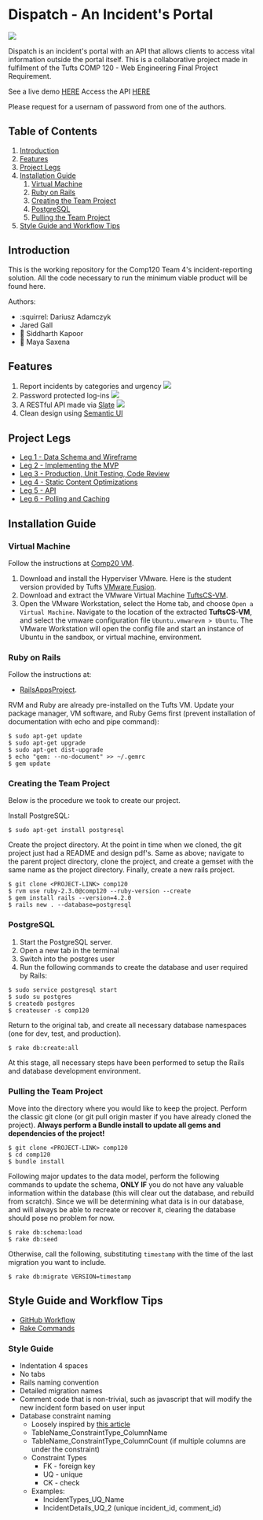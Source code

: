 # Dispatch - An Incident's Portal
![](readme-images/dispatch-home.png)

Dispatch is an incident's portal with an API that allows clients to access
vital information outside the portal itself. This is a collaborative project
made in fulfilment of the Tufts COMP 120 - Web Engineering Final Project
Requirement.

See a live demo [HERE](https://shielded-reef-65123.herokuapp.com/)
Access the API [HERE](https://shielded-reef-65123.herokuapp.com/api.html)

Please request for a usernam of password from one of the authors.

## Table of Contents
1. [Introduction](#introduction)
2. [Features](#features)
3. [Project Legs](#project-legs)
4. [Installation Guide](#installation-guide)
    1. [Virtual Machine](#virtual-machine)
    2. [Ruby on Rails](#ruby-on-rails)
    3. [Creating the Team Project](#creating-the-team-project)
    4. [PostgreSQL](#postgresql)
    5. [Pulling the Team Project](#pulling-the-team-project)
5. [Style Guide and Workflow Tips](#style-guide-and-workflow-tips)

## Introduction

This is the working repository for the Comp120 Team 4's incident-reporting solution. All the code necessary to run the minimum viable product will be found here.

Authors:
* :squirrel: Dariusz Adamczyk
* Jared Gall 
* :dragon: Siddharth Kapoor
* :elephant: Maya Saxena

## Features

1. Report incidents by categories and urgency
![](readme-images/dispatch-new-incident.png)
2. Password protected log-ins
![](readme-images/dispatch-login.png)
3. A RESTful API made via [Slate](https://github.com/slatedocs/slate)
![](readme-images/dispatch-API.png)
4. Clean design using [Semantic UI](https://semantic-ui.com/)

## Project Legs
* [Leg 1 - Data Schema and Wireframe](/docs/leg-1.md)
* [Leg 2 - Implementing the MVP](/docs/leg-2.md)
* [Leg 3 - Production, Unit Testing, Code Review](/docs/leg-3.md)
* [Leg 4 - Static Content Optimizations](/docs/static_performance.md)
* [Leg 5 - API](/docs/leg-5.md)
* [Leg 6 - Polling and Caching](/docs/polling.md)

## Installation Guide
### Virtual Machine
Follow the instructions at [Comp20 VM](http://www.cs.tufts.edu/comp/20/vm/).

1. Download and install the Hyperviser VMware. Here is the student version provided by Tufts [VMware Fusion](http://vmap-tufts.onthehub.com/).
2. Download and extract the VMware Virtual Machine [TuftsCS-VM](http://www.cs.tufts.edu/comp/20/vm/TuftsCS-vmware.zip).
3. Open the VMware Workstation, select the Home tab, and choose `Open a Virtual Machine`. Navigate to the location of the extracted **TuftsCS-VM**, and select the vmware configuration file `Ubuntu.vmwarevm > Ubuntu`. The VMware Workstation will open the config file and start an instance of Ubuntu in the sandbox, or virtual machine, environment. 

### Ruby on Rails
Follow the instructions at:
* [RailsAppsProject](http://railsapps.github.io/installrubyonrails-ubuntu.html).

RVM and Ruby are already pre-installed on the Tufts VM.
Update your package manager, VM software, and Ruby Gems first (prevent installation of documentation with echo and pipe command):
```shell
$ sudo apt-get update
$ sudo apt-get upgrade
$ sudo apt-get dist-upgrade
$ echo "gem: --no-document" >> ~/.gemrc
$ gem update
```

### Creating the Team Project 
Below is the procedure we took to create our project.

Install PostgreSQL:
```shell
$ sudo apt-get install postgresql
```

Create the project directory.
At the point in time when we cloned, the git project just had a README and design pdf's.
Same as above; navigate to the parent project directory, clone the project, and create a gemset with the same name as the project directory. 
Finally, create a new rails project.
```shell
$ git clone <PROJECT-LINK> comp120
$ rvm use ruby-2.3.0@comp120 --ruby-version --create
$ gem install rails --version=4.2.0
$ rails new . --database=postgresql 
```

### PostgreSQL
1. Start the PostgreSQL server.
2. Open a new tab in the terminal
3. Switch into the postgres user 
4. Run the following commands to create the database and user required by Rails:
```shell
$ sudo service postgresql start
$ sudo su postgres
$ createdb postgres
$ createuser -s comp120
```

Return to the original tab, and create all necessary database namespaces (one for dev, test, and production).
```shell
$ rake db:create:all
```
At this stage, all necessary steps have been performed to setup the Rails and database development environment.

### Pulling the Team Project
Move into the directory where you would like to keep the project. Perform the classic git clone (or git pull origin master if you have already cloned the project). 
**Always perform a Bundle install to update all gems and dependencies of the project!**
```shell
$ git clone <PROJECT-LINK> comp120
$ cd comp120
$ bundle install 
```

Following major updates to the data model, perform the following commands to update the schema, **ONLY IF** you do not have any valuable information within the database (this will clear out the database, and rebuild from scratch).
Since we will be determining what data is in our database, and will always be able to recreate or recover it, clearing the database should pose no problem for now.
```shell
$ rake db:schema:load
$ rake db:seed
```

Otherwise, call the following, substituting `timestamp` with the time of the last migration you want to include.

```shell
$ rake db:migrate VERSION=timestamp
```

## Style Guide and Workflow Tips
* [GitHub Workflow](/git-flow.md)
* [Rake Commands](http://jacopretorius.net/2014/02/all-rails-db-rake-tasks-and-what-they-do.html)

### Style Guide
* Indentation 4 spaces
* No tabs
* Rails naming convention
* Detailed migration names
* Comment code that is non-trivial, such as javascript that will modify the new incident form based on user input
* Database constraint naming
    * Loosely inspired by [this article](http://www.databasedesign-resource.com/constraint-naming-standard.html)
    * TableName_ConstraintType_ColumnName
    * TableName_ConstraintType_ColumnCount (if multiple columns are under the constraint)
    * Constraint Types
        * FK - foreign key
        * UQ - unique
        * CK - check
    * Examples:
        * IncidentTypes_UQ_Name
        * IncidentDetails_UQ_2 (unique incident_id, comment_id)
    

